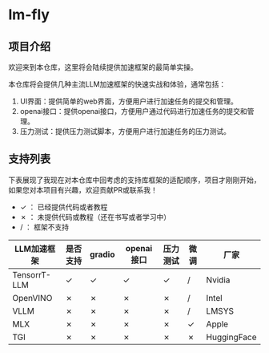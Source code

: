 # lm-fly

## 项目介绍

欢迎来到本仓库，这里将会陆续提供加速框架的最简单实操。

本仓库将会提供几种主流LLM加速框架的快速实战和体验，通常包括：

1. UI界面：提供简单的web界面，方便用户进行加速任务的提交和管理。
2. openai接口：提供openai接口，方便用户通过代码进行加速任务的提交和管理。
3. 压力测试：提供压力测试脚本，方便用户进行加速任务的压力测试。

## 支持列表

下表展现了我现在对本仓库中回考虑的支持库框架的适配顺序，项目才刚刚开始，如果您对本项目有兴趣，欢迎贡献PR或联系我！

+ ✓ ： 已经提供代码或者教程
+ ✗ ： 未提供代码或教程（还在书写或者学习中）
+ / ： 框架不支持

| LLM加速框架      | 是否支持 | gradio | openai接口 | 压力测试 | 微调 | 厂家          |
|--------------|------|--------|----------|------|----|-------------|
| TensorrT-LLM | ✓    | ✓      | ✓        | ✓    | /  | Nvidia      |
| OpenVINO     | ✗    | ✗      | ✗        | ✗    | /  | Intel       |
| VLLM         | ✗    | ✗      | ✗        | ✗    | /  | LMSYS       |
| MLX          | ✗    | ✗      | ✗        | ✗    | ✓  | Apple       |
| TGI          | ✗    | ✗      | ✗        | ✗    | ✗  | HuggingFace |

